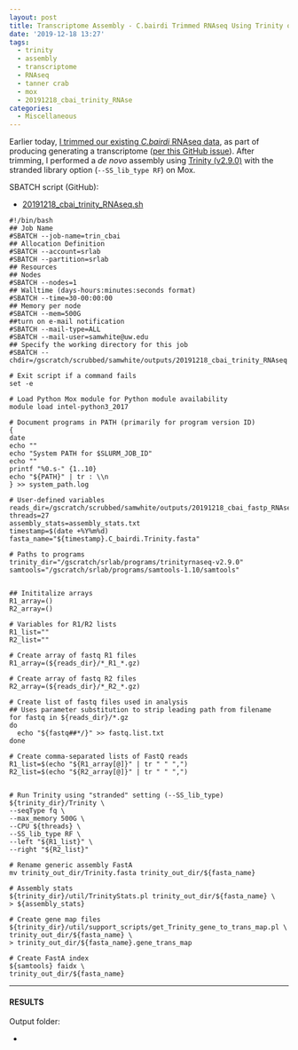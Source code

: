 ```yaml
---
layout: post
title: Transcriptome Assembly - C.bairdi Trimmed RNAseq Using Trinity on Mox
date: '2019-12-18 13:27'
tags:
  - trinity
  - assembly
  - transcriptome
  - RNAseq
  - tanner crab
  - mox
  - 20191218_cbai_trinity_RNAse
categories:
  - Miscellaneous
---
```

Earlier today, [I trimmed our existing _C.bairdi_ RNAseq data](https://robertslab.github.io/sams-notebook/2019/12/18/TrimmingFastQCMultiQC-C.bairdi-RNAseq-FastQ-with-fastp-on-Mox.html), as part of producing generating a transcriptome ([per this GitHub issue](https://github.com/RobertsLab/resources/issues/808)). After trimming, I performed a _de novo_ assembly using [Trinity (v2.9.0)](https://github.com/trinityrnaseq/trinityrnaseq) with the stranded library option (`--SS_lib_type RF`) on Mox.

SBATCH script (GitHub):

- [20191218_cbai_trinity_RNAseq.sh](https://github.com/RobertsLab/sams-notebook/blob/master/sbatch_scripts/20191218_cbai_trinity_RNAseq.sh)

```shell
#!/bin/bash
## Job Name
#SBATCH --job-name=trin_cbai
## Allocation Definition
#SBATCH --account=srlab
#SBATCH --partition=srlab
## Resources
## Nodes
#SBATCH --nodes=1
## Walltime (days-hours:minutes:seconds format)
#SBATCH --time=30-00:00:00
## Memory per node
#SBATCH --mem=500G
##turn on e-mail notification
#SBATCH --mail-type=ALL
#SBATCH --mail-user=samwhite@uw.edu
## Specify the working directory for this job
#SBATCH --chdir=/gscratch/scrubbed/samwhite/outputs/20191218_cbai_trinity_RNAseq

# Exit script if a command fails
set -e

# Load Python Mox module for Python module availability
module load intel-python3_2017

# Document programs in PATH (primarily for program version ID)
{
date
echo ""
echo "System PATH for $SLURM_JOB_ID"
echo ""
printf "%0.s-" {1..10}
echo "${PATH}" | tr : \\n
} >> system_path.log

# User-defined variables
reads_dir=/gscratch/scrubbed/samwhite/outputs/20191218_cbai_fastp_RNAseq_trimming
threads=27
assembly_stats=assembly_stats.txt
timestamp=$(date +%Y%m%d)
fasta_name="${timestamp}.C_bairdi.Trinity.fasta"

# Paths to programs
trinity_dir="/gscratch/srlab/programs/trinityrnaseq-v2.9.0"
samtools="/gscratch/srlab/programs/samtools-1.10/samtools"


## Inititalize arrays
R1_array=()
R2_array=()

# Variables for R1/R2 lists
R1_list=""
R2_list=""

# Create array of fastq R1 files
R1_array=(${reads_dir}/*_R1_*.gz)

# Create array of fastq R2 files
R2_array=(${reads_dir}/*_R2_*.gz)

# Create list of fastq files used in analysis
## Uses parameter substitution to strip leading path from filename
for fastq in ${reads_dir}/*.gz
do
  echo "${fastq##*/}" >> fastq.list.txt
done

# Create comma-separated lists of FastQ reads
R1_list=$(echo "${R1_array[@]}" | tr " " ",")
R2_list=$(echo "${R2_array[@]}" | tr " " ",")


# Run Trinity using "stranded" setting (--SS_lib_type)
${trinity_dir}/Trinity \
--seqType fq \
--max_memory 500G \
--CPU ${threads} \
--SS_lib_type RF \
--left "${R1_list}" \
--right "${R2_list}"

# Rename generic assembly FastA
mv trinity_out_dir/Trinity.fasta trinity_out_dir/${fasta_name}

# Assembly stats
${trinity_dir}/util/TrinityStats.pl trinity_out_dir/${fasta_name} \
> ${assembly_stats}

# Create gene map files
${trinity_dir}/util/support_scripts/get_Trinity_gene_to_trans_map.pl \
trinity_out_dir/${fasta_name} \
> trinity_out_dir/${fasta_name}.gene_trans_map

# Create FastA index
${samtools} faidx \
trinity_out_dir/${fasta_name}
```


---

#### RESULTS

Output folder:

- []()
